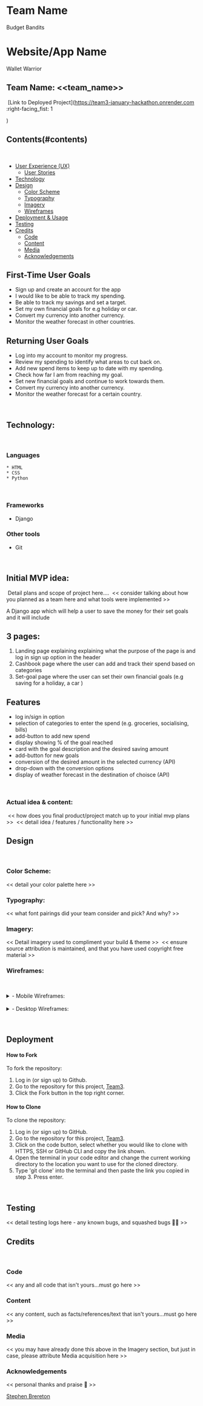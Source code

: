 # Team Name

Budget Bandits

# Website/App Name

Wallet Warrior

## Team Name: <<team_name>>
​
[Link to Deployed Project](https://team3-january-hackathon.onrender.com
:right-facing_fist:
1

)
​
## Contents(#contents)
​
* [User Experience (UX)](#user-experience)
  * [User Stories](#user-stories)
* [Technology](#technology)
* [Design](#design)
  * [Color Scheme](#color-scheme)
  * [Typography](#typography)
  * [Imagery](#imagery)
  * [Wireframes](#wireframes)
* [Deployment & Usage](#deployment)
* [Testing](#testing)
* [Credits](#credits)
  * [Code](#code)
  * [Content](#content)
  * [Media](#media)
  * [Acknowledgements](#acknowledgements)
​
## First-Time User Goals

* Sign up and create an account for the app
* I would like to be able to track my spending.
* Be able to track my savings and set a target.
* Set my own financial goals for e.g holiday or car.
* Convert my currency into another currency.
* Monitor the weather forecast in other countries.
​
## Returning User Goals

* Log into my account to monitor my progress.
* Review my spending to identify what areas to cut back on.
* Add new spend items to keep up to date with my spending.
* Check how far I am from reaching my goal.
* Set new financial goals and continue to work towards them.
* Convert my currency into another currency.
* Monitor the weather forecast for a certain country.

​
## Technology:
​​​
###  Languages
	* HTML
    * CSS
    * Python
​
### Frameworks

* Django

### Other tools

* Git

​
## Initial MVP idea:
​
Detail plans and scope of project here....
​
<< consider talking about how you planned as a team here and what tools were implemented >>

A Django app which will help a user to save the money for their set goals and it will include

##  3 pages:

1. Landing page explaining explaining what the purpose of the page is and log in sign up option in the header
2. Cashbook page where the user can add and track their spend based on categories 
3. Set-goal page where the user can set their own financial goals (e.g saving for a holiday, a car )

##  Features

* log in/sign in option
* selection of categories to enter the spend (e.g. groceries, socialising, bills)
* add-button to add new spend 
* display showing % of the goal reached 
* card with the goal description and the desired saving amount 
* add-button for new goals
* conversion of the desired amount in the selected currency (API)
* drop-down with the conversion options
* display of weather forecast in the destination of choisce (API)


​
### Actual idea & content:
​
<< how does you final product/project match up to your initial mvp plans >>
​
<< detail idea / features / functionality here >>
​
## Design
​
### Color Scheme:
<< detail your color palette here >>
​
### Typography:
<< what font pairings did your team consider and pick? And why? >>
​
### Imagery:
<< Detail imagery used to compliment your build & theme >>
​
<< ensure source attribution is maintained, and that you have used copyright free material >>
​
### Wireframes:
​
<details>
<summary>- Mobile Wireframes:</summary>
​
<< put all your mobile wireframes here... >>
​
<< consider adding some notes to detail the planned components or functionality >>
​
</details>
​
<details>
<summary>- Desktop Wireframes:</summary>
​
<< put all your mobile wireframes here... >>
​
<< consider adding some notes to detail the planned components or functionality >>
​
</details>

​
## Deployment

#### How to Fork

To fork the repository:

1. Log in (or sign up) to Github.
2. Go to the repository for this project, [Team3](https://github.com/StephenB92/team3-january-hackathon).
3. Click the Fork button in the top right corner.

#### How to Clone

To clone the repository:

1. Log in (or sign up) to GitHub.
2. Go to the repository for this project, [Team3](https://github.com/StephenB92/team3-january-hackathon).
3. Click on the code button, select whether you would like to clone with HTTPS, SSH or GitHub CLI and copy the link shown.
4. Open the terminal in your code editor and change the current working directory to the location you want to use for the cloned directory.
5. Type 'git clone' into the terminal and then paste the link you copied in step 3. Press enter.

​
## Testing
<< detail testing logs here - any known bugs, and squashed bugs 🐛🐛 >>
​
## Credits
​
### Code
<< any and all code that isn't yours...must go here >>
​
### Content
<< any content, such as facts/references/text that isn't yours...must go here >>
​
### Media
<< you may have already done this above in the Imagery section, but just in case, please attribute Media acquisition here >>
​
### Acknowledgements
<< personal thanks and praise 🙌 >>

[Stephen Brereton](https://github.com/StephenB92)

